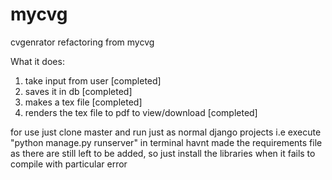 # mycvg
cvgenrator refactoring from mycvg

What it does:
1) take input from user [completed]
2) saves it in db [completed]
3) makes a tex file [completed]
4) renders the tex file to pdf to view/download [completed]

for use just clone master and run just as normal django projects
i.e execute "python manage.py runserver" in terminal
havnt made the requirements file as there are still left to be added,
so just install the libraries when it fails to compile with particular error
